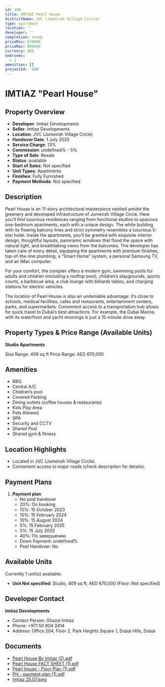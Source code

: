 ```yaml
---
id: 198
title: IMTIAZ Pearl House
districtName: JVC (Jumeirah Village Circle)
type: apartment
location: ''
developer: ''
completion: ready
priceMin: 670000
priceMax: 804000
currency: AED
bedrooms:
  - 1
amenities: []
projectId: '198'
---
```


# IMTIAZ "Pearl House"

## Property Overview
- **Developer**: Imtiaz Developments
- **Seller**: Imtiaz Developments
- **Location**: JVC (Jumeirah Village Circle)
- **Handover Date**: 1 July 2025
- **Service Charge**: 13%
- **Commission**: undefined% - 5%
- **Type of Sale**: Resale
- **Status**: available
- **Start of Sales**: Not specified
- **Unit Types**: Apartments
- **Finishes**: Fully Furnished
- **Payment Methods**: Not specified

## Description
Pearl House is an 11-story architectural masterpiece nestled amidst the greenery and developed infrastructure of Jumeirah Village Circle. Here you’ll find luxurious residences ranging from functional studios to spacious one-bedroom apartments, each with a unique design. The white building with its flowing balcony lines and strict symmetry resembles a luxurious 5-star hotel. Inside the apartments, you’ll be greeted with exquisite interior design, thoughtful layouts, panoramic windows that flood the space with natural light, and breathtaking views from the balconies. The developer has taken care of every detail, equipping the apartments with premium finishes, top-of-the-line plumbing, a “Smart Home” system, a personal Samsung TV, and an iMac computer.

For your comfort, the complex offers a modern gym, swimming pools for adults and children (including a rooftop pool), children’s playgrounds, sports courts, a barbecue area, a club lounge with billiards tables, and charging stations for electric vehicles.

The location of Pearl House is also an undeniable advantage: it’s close to schools, medical facilities, cafes and restaurants, entertainment centers, parks, and supermarkets. Convenient access to a transportation hub allows for quick travel to Dubai’s best attractions. For example, the Dubai Marina with its waterfront and yacht moorings is just a 15-minute drive away.

## Property Types & Price Range (Available Units)
**Studio Apartments**

Size Range: 409 sq ft
Price Range: AED 670,000

## Amenities
- BBQ
- Central A/C
- Children’s pool
- Covered Parking
- Dining outlets  (coffee houses & restaurants)
- Kids Play Area
- Pets Allowed
- SPA
- Security and CCTV
- Shared Pool
- Shared gym & fitness

## Location Highlights
- Located in JVC (Jumeirah Village Circle).
- Convenient access to major roads (check description for details).

## Payment Plans
1. **Payment plan**
   - No post handover
   - 20%: On booking
   - 10%: 15 October 2023
   - 10%: 15 February 2024
   - 10%: 15 August 2024
   - 5%: 15 February 2025
   - 5%: 15 July 2025
   - 40%: По завершению
   - Down Payment: undefined%
   - Post Handover: No

## Available Units
Currently 1 unit(s) available:
- **Unit Not specified**: Studio, 409 sq ft, AED 670,000 (Floor: Not specified)

## Developer Contact
**Imtiaz Developments**
- Contact Person: Ghazal Imtiaz
- Phone: +971 50 804 2414
- Address: Office 204, Floor 2, Park Heights Square 1, Dubai Hills, Dubai

## Documents
- [Pearl House By Imtiaz (2).pdf](https://cdn.geniemap.net/2023/06/22/JfHZHDLtoAkUXf0Zl3OCCydetofYjxa664PrVrAp.pdf)
- [Pearl House FACT SHEET (1).pdf](https://cdn.geniemap.net/2023/06/22/ffz0qKDZ7qtVqdHb8NkAOwJNdeQcL4mD19ZTKnBd.pdf)
- [Pearl house - Floor Plan (1).pdf](https://cdn.geniemap.net/2023/06/22/9yrAlmzjU5vOmFX5XWP91op10D3zPVMBPvKSkt0p.pdf)
- [PH - payment plan (1).pdf](https://cdn.geniemap.net/2023/06/22/cvrIclylpiVNqU0iGLlgCTw7L8EtDN7gpeIGHviH.pdf)
- [Imtiaz 25.07.jpeg](https://cdn.geniemap.net/2023/07/25/UyQTTxYG0WvChJ0qCWcaBIGpTLtZmpRiUBKtXLnX.jpg)
